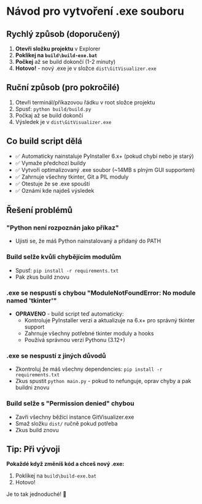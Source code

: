 # Návod pro vytvoření .exe souboru

## Rychlý způsob (doporučený)

1. **Otevři složku projektu** v Explorer
2. **Poklikej na `build\build-exe.bat`**
3. **Počkej** až se build dokončí (1-2 minuty)
4. **Hotovo!** - nový .exe je v složce `dist\GitVisualizer.exe`

## Ruční způsob (pro pokročilé)

1. Otevři terminál/příkazovou řádku v root složce projektu
2. Spusť: `python build/build.py`
3. Počkaj až se build dokončí
4. Výsledek je v `dist\GitVisualizer.exe`

## Co build script dělá

- ✅ Automaticky nainstaluje PyInstaller 6.x+ (pokud chybí nebo je starý)
- ✅ Vymaže předchozí buildy
- ✅ Vytvoří optimalizovaný .exe soubor (~14MB s plným GUI supportem)
- ✅ Zahrnuje všechny tkinter, Git a PIL moduly
- ✅ Otestuje že se .exe spouští
- ✅ Oznámí kde najdeš výsledek

## Řešení problémů

### "Python není rozpoznán jako příkaz"
- Ujisti se, že máš Python nainstalovaný a přidaný do PATH

### Build selže kvůli chybějícím modulům
- Spusť: `pip install -r requirements.txt`
- Pak zkus build znovu

### .exe se nespustí s chybou "ModuleNotFoundError: No module named 'tkinter'"
- **OPRAVENO** - build script teď automaticky:
  - Kontroluje PyInstaller verzi a aktualizuje na 6.x+ pro správný tkinter support
  - Zahrnuje všechny potřebné tkinter moduly a hooks
  - Používá správnou verzi Pythonu (3.12+)

### .exe se nespustí z jiných důvodů
- Zkontroluj že máš všechny dependencies: `pip install -r requirements.txt`
- Zkus spustit `python main.py` - pokud to nefunguje, oprav chyby a pak buildni znovu

### Build selže s "Permission denied" chybou
- Zavři všechny běžící instance GitVisualizer.exe
- Smaž složku `dist/` ručně pokud potřeba
- Zkus build znovu

## Tip: Při vývoji

**Pokaždé když změníš kód a chceš nový .exe:**
1. Poklikej na `build\build-exe.bat`
2. Hotovo!

Je to tak jednoduché! 🚀